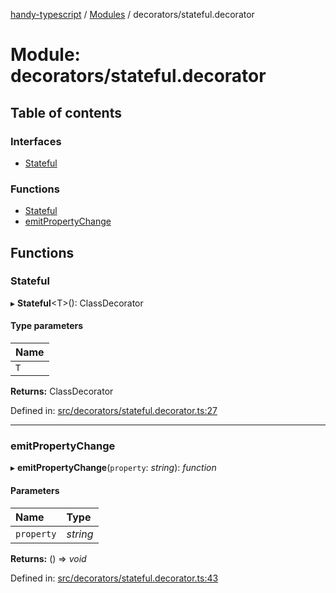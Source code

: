 [handy-typescript](../README.md) / [Modules](../modules.md) / decorators/stateful.decorator

# Module: decorators/stateful.decorator

## Table of contents

### Interfaces

- [Stateful](../interfaces/decorators_stateful_decorator.stateful.md)

### Functions

- [Stateful](decorators_stateful_decorator.md#stateful)
- [emitPropertyChange](decorators_stateful_decorator.md#emitpropertychange)

## Functions

### Stateful

▸ **Stateful**<T\>(): ClassDecorator

#### Type parameters

| Name |
| :------ |
| `T` |

**Returns:** ClassDecorator

Defined in: [src/decorators/stateful.decorator.ts:27](https://github.com/robbiemu/handy-typescript/blob/29caf49/src/decorators/stateful.decorator.ts#L27)

___

### emitPropertyChange

▸ **emitPropertyChange**(`property`: *string*): *function*

#### Parameters

| Name | Type |
| :------ | :------ |
| `property` | *string* |

**Returns:** () => *void*

Defined in: [src/decorators/stateful.decorator.ts:43](https://github.com/robbiemu/handy-typescript/blob/29caf49/src/decorators/stateful.decorator.ts#L43)
